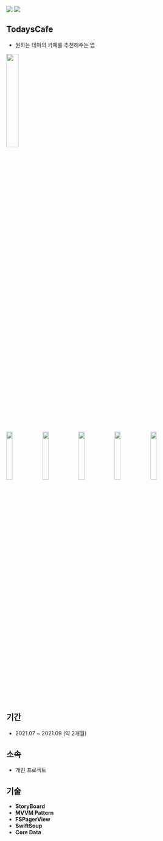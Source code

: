 <img src=https://img.shields.io/badge/platform-iOS-blue>  <img src = https://img.shields.io/badge/Swift-5.5-orange.svg>

## TodaysCafe
- 원하는 테마의 카페를 추천해주는 앱

<img src=https://user-images.githubusercontent.com/68800789/146768046-b9ebbe6f-114d-4f2f-9076-91bbe9d52861.gif width="25%">

<img src="https://user-images.githubusercontent.com/68800789/147535751-73e49109-87a7-4554-8dde-d4d4e2aa847a.png" width="18%"> <img src="https://user-images.githubusercontent.com/68800789/147535760-d9af00cb-9f2a-4612-8a63-ebc6def671dc.png" width="18%"> <img src="https://user-images.githubusercontent.com/68800789/147535766-f1158fa2-617f-4da0-9c6c-6cf9ac4b08af.png" width="18%"> <img src="https://user-images.githubusercontent.com/68800789/147535767-25a4c502-a251-4b80-9299-ce4a02684263.png" width="18%"> <img src="https://user-images.githubusercontent.com/68800789/147535762-ec28e10f-be6d-49ff-9e49-f6dad46acd77.png" width="18%">

## 기간
- 2021.07 ~ 2021.09 (약 2개월)

## 소속
- 개인 프로젝트

## 기술
- **StoryBoard**
- **MVVM Pattern**
- **FSPagerView**
- **SwiftSoup**
- **Core Data**
